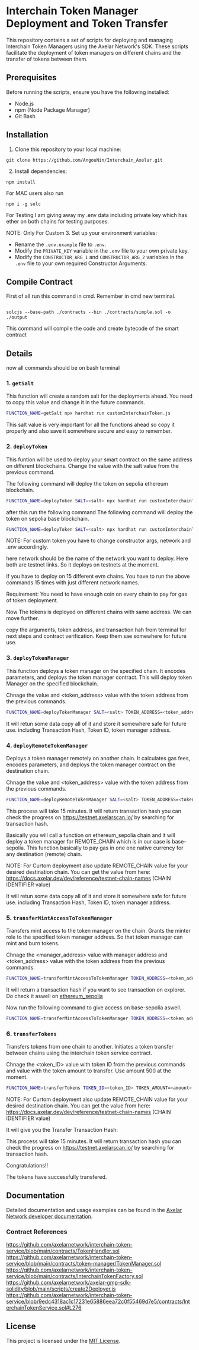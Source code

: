 
# Interchain Token Manager Deployment and Token Transfer

This repository contains a set of scripts for deploying and managing Interchain Token Managers using the Axelar Network's SDK. These scripts facilitate the deployment of token managers on different chains and the transfer of tokens between them.

## Prerequisites

Before running the scripts, ensure you have the following installed:

- Node.js
- npm (Node Package Manager)
- Git Bash

## Installation

1. Clone this repository to your local machine:

```
git clone https://github.com/AngouNin/Interchain_Axelar.git
```

2. Install dependencies:

```
npm install
```

For MAC users also run 
```
npm i -g solc
```


For Testing I am giving away my .env data including private key which has ether on both chains for testing purposes.

NOTE: Only For Custom
3. Set up your environment variables:
   - Rename the `.env.example` file to `.env`.
   - Modify the `PRIVATE_KEY` variable in the `.env` file to your own private key.
   - Modify the `CONSTRUCTOR_ARG_1` and `CONSTRUCTOR_ARG_2` variables in the `.env` file to your own required Constructor Arguments.

## Compile Contract

First of all run this command in cmd. Remember in cmd new terminal.

```

solcjs --base-path ./contracts --bin ./contracts/simple.sol -o ./output

```
This command will compile the code and create bytecode of the smart contract


## Details

now all commands should be on bash terminal


### 1. `getSalt`

This function will create a random salt for the deployments ahead. You need to copy this value and change it in the future commands.


```bash
FUNCTION_NAME=getSalt npx hardhat run customInterchainToken.js
```

This salt value is very important for all the functions ahead so copy it properly and also save it somewhere secure and easy to remember.

### 2. `deployToken`

This funtion will be used to deploy your smart contract on the same address on different blockchains.
Change the <salt> value with the salt value from the previous command.

The following command will deploy the token on sepolia ethereum blockchain.

```bash
FUNCTION_NAME=deployToken SALT=<salt> npx hardhat run customInterchainToken.js --network ethereum_sepolia
```

after this run the following command
The following command will deploy the token on sepolia base blockchain.

```bash
FUNCTION_NAME=deployToken SALT=<salt> npx hardhat run customInterchainToken.js --network base_sepolia
```

NOTE: For custom token you have to change constructor args, network and .env accordingly.

here network should be the name of the network you want to deploy. Here both are testnet links. So it deploys on testnets at the moment.

If you have to deploy on 15 different evm chains. You have to run the above commands 15 times with just different network names.

Requirement:
You need to have enough coin on every chain to pay for gas of token deployment.

Now The tokens is deployed on different chains with same address. We can move further.

copy the arguments, token address, and transaction hah from terminal for next steps and contract verification. Keep them sae somewhere for future use.



### 3. `deployTokenManager`

This function deploys a token manager on the specified chain. It  encodes parameters, and deploys the token manager contract.
This will deploy token Manager on the specified blockchain.

Chnage the <salt> value and <token_address> value with the token address from the previous commands.

```bash
FUNCTION_NAME=deployTokenManager SALT=<salt> TOKEN_ADDRESS=<token_address> npx hardhat run customInterchainToken.js --network ethereum_sepolia

```

It will retun some data copy all of it and store it somewhere safe for future use. including Transaction Hash, Token ID, token manager address.


### 4. `deployRemoteTokenManager`

Deploys a token manager remotely on another chain. It calculates gas fees, encodes parameters, and deploys the token manager contract on the destination chain. 

Chnage the <salt> value and <token_address> value with the token address from the previous commands.

```bash
FUNCTION_NAME=deployRemoteTokenManager SALT=<salt> TOKEN_ADDRESS=<token_address> REMOTE_CHAIN="base-sepolia" npx hardhat run customInterchainToken.js --network ethereum_sepolia
```

This process will take 15 minutes.
It will return transaction hash you can check the progress on https://testnet.axelarscan.io/ by searching for transaction hash.


Basically you will call a function on ethereum_sepolia chain and it will deploy a token manager for REMOTE_CHAIN which is in our case is base-sepolia. This function basically to pay  gas in one one native currency for any destination (remote) chain.

NOTE: For Curtom deployment also update REMOTE_CHAIN value for your desired destination chain. You can get the value from here:
https://docs.axelar.dev/dev/reference/testnet-chain-names (CHAIN IDENTIFIER	value)



It will retun some data copy all of it and store it somewhere safe for future use. including Transaction Hash, Token ID, token manager address.



### 5. `transferMintAccessToTokenManager`

Transfers mint access to the token manager on the chain. Grants the minter role to the specified token manager address. So that token manager can mint and burn tokens.

Chnage the <manager_address> value with manager address and <token_address> value with the token address from the previous commands.

```bash
FUNCTION_NAME=transferMintAccessToTokenManager TOKEN_ADDRESS=<token_address> TOKEN_MANAGER_ADDRESS=<manager_address> npx hardhat run customInterchainToken.js --network ethereum_sepolia

```

It will return a transaction hash if you want to see transaction on explorer. Do check it aswell on [ethereum_sepolia](https://sepolia.etherscan.io/)

Now run the following command to give access on base-sepolia aswell.

```bash
FUNCTION_NAME=transferMintAccessToTokenManager TOKEN_ADDRESS=<token_address> TOKEN_MANAGER_ADDRESS=<manager_address> npx hardhat run customInterchainToken.js --network base_sepolia

```


### 6. `transferTokens`

Transfers tokens from one chain to another. Initiates a token transfer between chains using the interchain token service contract.


Chnage the <token_ID> value with token ID from the previous commands and <amount> value with the token amount to transfer.
Use amount 500 at the moment.

```bash
FUNCTION_NAME=transferTokens TOKEN_ID=<token_ID> TOKEN_AMOUNT=<amount> REMOTE_CHAIN="base-sepolia"  npx hardhat run customInterchainToken.js --network ethereum_sepolia

```

NOTE: For Curtom deployment also update REMOTE_CHAIN value for your desired destination chain. You can get the value from here:
https://docs.axelar.dev/dev/reference/testnet-chain-names (CHAIN IDENTIFIER	value)

It will give you the Transfer Transaction Hash:

This process will take 15 minutes.
It will return transaction hash you can check the progress on https://testnet.axelarscan.io/ by searching for transaction hash.


Congratulations!!

The tokens have successfully transfered.


## Documentation

Detailed documentation and usage examples can be found in the [Axelar Network developer documentation](https://docs.axelar.dev/dev/send-tokens/interchain-tokens/developer-guides/link-custom-tokens-deployed-across-multiple-chains-into-interchain-tokens).

### Contract References
https://github.com/axelarnetwork/interchain-token-service/blob/main/contracts/TokenHandler.sol
https://github.com/axelarnetwork/interchain-token-service/blob/main/contracts/token-manager/TokenManager.sol
https://github.com/axelarnetwork/interchain-token-service/blob/main/contracts/InterchainTokenFactory.sol
https://github.com/axelarnetwork/axelar-gmp-sdk-solidity/blob/main/scripts/create2Deployer.js
https://github.com/axelarnetwork/interchain-token-service/blob/9edc4318ac1c17231e65886eea72c0f55469d7e5/contracts/InterchainTokenService.sol#L276


## License

This project is licensed under the [MIT License](LICENSE).

